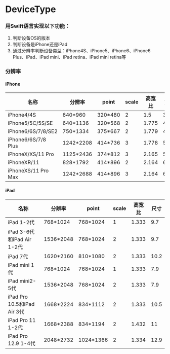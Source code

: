 
DeviceType
==========

### 用Swift语言实现以下功能：

1.  判断设备OS的版本
2.  判断设备是iPhone还是iPad
3.  通过分辨率判断设备类型：iPhone4S、iPhone5、iPhone6、iPhone6 Plus、iPad、iPad mini、iPad retina、iPad mini retina等


### 分辨率

#### iPhone

| 名称                  | 分辨率       | point   | scale | 高宽比   | 尺寸   |
| ------------------- | --------- | ------- | ----- | ----- | ---- |
| iPhone4/4S          | 640*960   | 320*480 | 2     | 1.5   | 3.5  |
| iPhone5/5C/5S/SE    | 640*1136  | 320*568 | 2     | 1.775 | 4.0  |
| iPhone6/6S/7/8/SE2  | 750*1334  | 375*667 | 2     | 1.779 | 4.7  |
| iPhone6/6S/7/8 Plus | 1242*2208 | 414*736 | 3     | 1.778 | 5.5  |
| iPhoneX/XS/11 Pro   | 1125*2436 | 374*812 | 3     | 2.165 | 5.8  |
| iPhoneXR/11         | 828*1792  | 414*896 | 2     | 2.164 | 6.1  |
| iPhoneXS/11 Pro Max | 1242*2688 | 414*896 | 3     | 2.164 | 6.5  |

#### iPad

| 名称                        | 分辨率       | point     | scale | 高宽比   | 尺寸   |
| ------------------------- | --------- | --------- | ----- | ----- | ---- |
| iPad 1-2代                 | 768*1024  | 768*1024  | 1     | 1.333 | 9.7  |
| iPad 3-6代和iPad Air 1-2代   | 1536*2048 | 768*1024  | 2     | 1.333 | 9.7  |
| iPad 7代                   | 1620*2160 | 810*1080  | 2     | 1.333 | 10.2 |
| iPad mini 1代              | 768*1024  | 768*1024  | 1     | 1.333 | 7.9  |
| iPad mini2-5代             | 1536*2048 | 768*1024  | 2     | 1.333 | 7.9  |
| iPad Pro 10.5和iPad Air 3代 | 1668*2224 | 834*1112  | 2     | 1.333 | 10.5 |
| iPad Pro 11 1-2代          | 1668*2388 | 834*1194  | 2     | 1.432 | 11   |
| iPad Pro 12.9 1-4代        | 2048*2732 | 1024*1366 | 2     | 1.334 | 12.9 |
